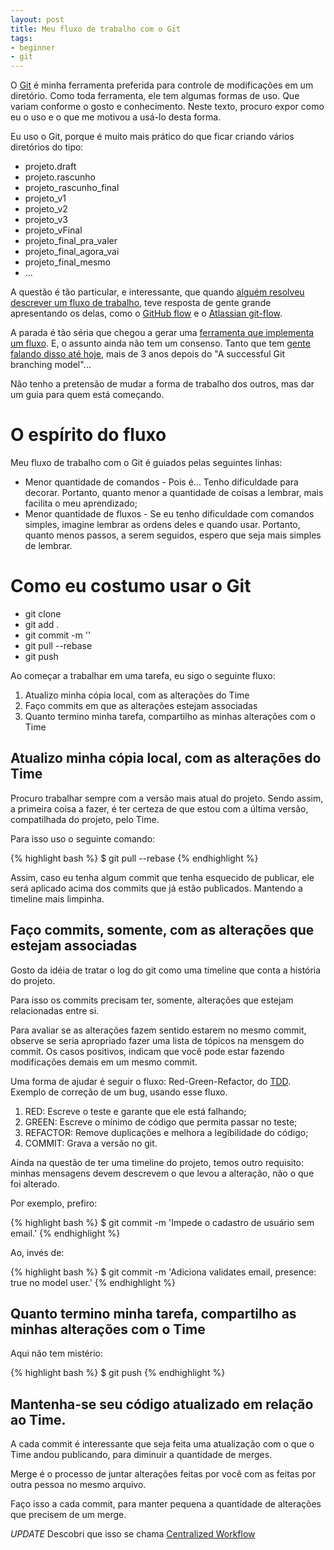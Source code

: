 ```yaml
---
layout: post
title: Meu fluxo de trabalho com o Git
tags:
- beginner
- git
---
```

O [Git](http://git-scm.com/) é minha ferramenta preferida para
controle de modificações em um diretório.
Como toda ferramenta, ele tem algumas formas de uso. Que variam conforme
o gosto e conhecimento.
Neste texto, procuro expor como eu o uso e o que me motivou
a usá-lo desta forma.

Eu uso o Git, porque é muito mais prático do que ficar criando vários
diretórios do tipo:

  * projeto.draft
  * projeto.rascunho
  * projeto_rascunho_final
  * projeto_v1
  * projeto_v2
  * projeto_v3
  * projeto_vFinal
  * projeto_final_pra_valer
  * projeto_final_agora_vai
  * projeto_final_mesmo
  * ...

A questão é tão particular, e interessante, que quando [alguém resolveu descrever um fluxo de trabalho](http://nvie.com/posts/a-successful-git-branching-model/),
teve resposta de gente grande apresentando os delas, como o [GitHub flow](http://scottchacon.com/2011/08/31/github-flow.html) e o
[Atlassian git-flow](https://www.atlassian.com/git/workflows#!workflow-gitflow).

A parada é tão séria que chegou a gerar uma [ferramenta que implementa um fluxo](http://danielkummer.github.io/git-flow-cheatsheet/).
E, o assunto ainda não tem um consenso. Tanto que tem [gente falando disso até hoje](http://alexfalkowski.blogspot.com.au/2013/12/git-flow.html),
mais de 3 anos depois do "A successful Git branching model"...

Não tenho a pretensão de mudar a forma de trabalho dos outros, mas dar um guia
para quem está começando.

# O espírito do fluxo

Meu fluxo de trabalho com o Git é guiados pelas seguintes linhas:

  * Menor quantidade de comandos -
    Pois é... Tenho dificuldade para decorar. Portanto, quanto menor a
    quantidade de coisas a lembrar, mais facilita o meu aprendizado;
  * Menor quantidade de fluxos -
    Se eu tenho dificuldade com comandos simples, imagine lembrar
    as ordens deles e quando usar. Portanto, quanto menos passos,
    a serem seguidos, espero que seja mais simples de lembrar.


# Como eu costumo usar o Git


  * git clone
  * git add .
  * git commit -m '<Mensagem de commit>'
  * git pull --rebase
  * git push

Ao começar a trabalhar em uma tarefa, eu sigo o seguinte fluxo:

  1. Atualizo minha cópia local, com as alterações do Time
  1. Faço commits em que as alterações estejam associadas
  1. Quanto termino minha tarefa, compartilho as minhas alterações com o Time

## Atualizo minha cópia local, com as alterações do Time

Procuro trabalhar sempre com a versão mais atual do projeto. Sendo assim,
a primeira coisa a fazer, é ter certeza de que estou com a última versão,
compatilhada do projeto, pelo Time.

Para isso uso o seguinte comando:

{% highlight bash %}
$ git pull --rebase
{% endhighlight %}

Assim, caso eu tenha algum commit que tenha esquecido de publicar, ele será
aplicado acima dos commits que já estão publicados. Mantendo a timeline
mais limpinha.

## Faço commits, somente, com as alterações que estejam associadas

Gosto da idéia de tratar o log do git como uma timeline que conta
a história do projeto.

Para isso os commits precisam ter, somente, alterações que estejam
relacionadas entre si.

Para avaliar se as alterações fazem sentido estarem no mesmo commit,
observe se seria apropriado fazer uma lista de tópicos na mensgem do commit.
Os casos positivos, indicam que você pode estar fazendo modificações
demais em um mesmo commit.

Uma forma de ajudar é seguir o fluxo: Red-Green-Refactor, do [TDD](http://www.agiledata.org/essays/tdd.html).
Exemplo de correção de um bug, usando esse fluxo.

  1. RED: Escreve o teste e garante que ele está falhando;
  1. GREEN: Escreve o mínimo de código que permita passar no teste;
  1. REFACTOR: Remove duplicações e melhora a legibilidade do código;
  1. COMMIT: Grava a versão no git.

Ainda na questão de ter uma timeline do projeto, temos outro requisito:
minhas mensagens devem descrevem o que levou a alteração, não o que foi alterado.

Por exemplo, prefiro:

{% highlight bash %}
$ git commit -m 'Impede o cadastro de usuário sem email.'
{% endhighlight %}

Ao, invés de:

{% highlight bash %}
$ git commit -m 'Adiciona validates email, presence: true no model user.'
{% endhighlight %}

## Quanto termino minha tarefa, compartilho as minhas alterações com o Time

Aqui não tem mistério:

{% highlight bash %}
$ git push
{% endhighlight %}


## Mantenha-se seu código atualizado em relação ao Time.

A cada commit é interessante que seja feita uma atualização com
o que o Time andou publicando, para diminuir a quantidade de merges.

Merge é o processo de juntar alterações feitas por você com as feitas
por outra pessoa no mesmo arquivo.

Faço isso a cada commit, para manter pequena a quantidade de alterações
que precisem de um merge.

_UPDATE_ Descobri que isso se chama [Centralized Workflow](https://www.atlassian.com/git/workflows#!workflow-centralized)
